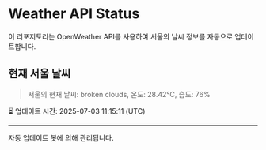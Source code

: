 
# Weather API Status

이 리포지토리는 OpenWeather API를 사용하여 서울의 날씨 정보를 자동으로 업데이트합니다.

## 현재 서울 날씨
> 서울의 현재 날씨: broken clouds, 온도: 28.42°C, 습도: 76%

⏳ 업데이트 시간: 2025-07-03 11:15:11 (UTC)

---
자동 업데이트 봇에 의해 관리됩니다.
